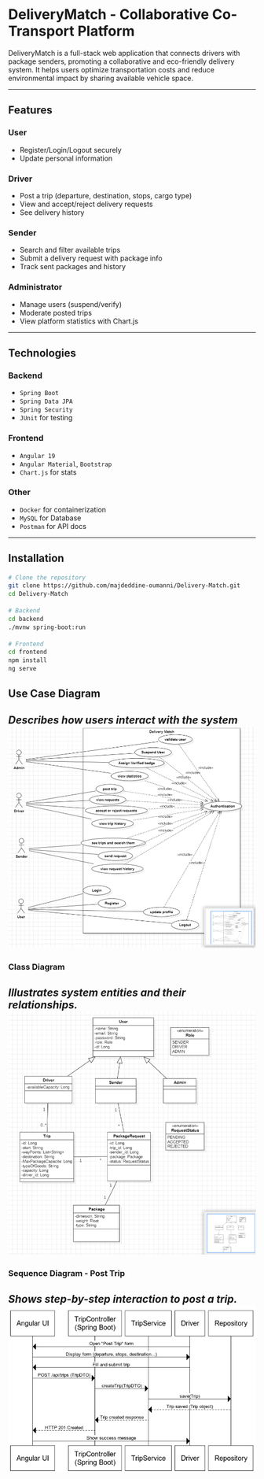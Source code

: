 # DeliveryMatch - Collaborative Co-Transport Platform

DeliveryMatch is a full-stack web application that connects drivers with package senders, promoting a collaborative and eco-friendly delivery system. It helps users optimize transportation costs and reduce environmental impact by sharing available vehicle space.

---


##  Features

### User
- Register/Login/Logout securely
- Update personal information

### Driver
- Post a trip (departure, destination, stops, cargo type)
- View and accept/reject delivery requests
- See delivery history

### Sender
- Search and filter available trips
- Submit a delivery request with package info
- Track sent packages and history

###  Administrator
- Manage users (suspend/verify)
- Moderate posted trips
- View platform statistics with Chart.js


---

## Technologies

### Backend
- `Spring Boot`
- `Spring Data JPA`
- `Spring Security`
- `JUnit` for testing

### Frontend
- `Angular 19`
- `Angular Material`, `Bootstrap`
- `Chart.js` for stats

### Other
- `Docker` for containerization
-  `MySQL` for Database
- `Postman` for API docs

---

##  Installation

```bash
# Clone the repository
git clone https://github.com/majdeddine-oumanni/Delivery-Match.git
cd Delivery-Match

# Backend
cd backend
./mvnw spring-boot:run

# Frontend
cd frontend
npm install
ng serve
```
## Use Case Diagram
 **_Describes how users interact with the system_**
 ![Diagramme](UMLs\diagramme_UseCase_UML.png)
---
### Class Diagram
 **_Illustrates system entities and their relationships._**
 ![Diagramme](UMLs\diagramme_Class_UML.png)
---
### Sequence Diagram - Post Trip
 **_Shows step-by-step interaction to post a trip._**
 ![Diagramme](UMLs\SequenceUML.png)
---



